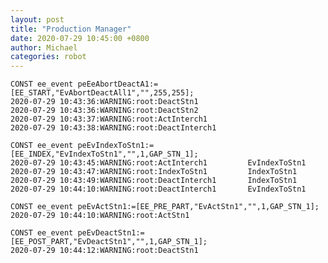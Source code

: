 ```yaml
---
layout: post
title: "Production Manager"
date: 2020-07-29 10:45:00 +0800
author: Michael
categories: robot
---
```


	CONST ee_event peEeAbortDeactA1:=[EE_START,"EvAbortDeactAll1","",255,255];
	2020-07-29 10:43:36:WARNING:root:DeactStn1
	2020-07-29 10:43:36:WARNING:root:DeactStn2
	2020-07-29 10:43:37:WARNING:root:ActInterch1
	2020-07-29 10:43:38:WARNING:root:DeactInterch1

	CONST ee_event peEvIndexToStn1:=[EE_INDEX,"EvIndexToStn1","",1,GAP_STN_1];
	2020-07-29 10:43:45:WARNING:root:ActInterch1         EvIndexToStn1
	2020-07-29 10:43:47:WARNING:root:IndexToStn1         IndexToStn1
	2020-07-29 10:43:49:WARNING:root:DeactInterch1       IndexToStn1
	2020-07-29 10:44:10:WARNING:root:DeactInterch1       EvIndexToStn1

	CONST ee_event peEvActStn1:=[EE_PRE_PART,"EvActStn1","",1,GAP_STN_1];
	2020-07-29 10:44:10:WARNING:root:ActStn1

	CONST ee_event peEvDeactStn1:=[EE_POST_PART,"EvDeactStn1","",1,GAP_STN_1];
	2020-07-29 10:44:12:WARNING:root:DeactStn1
